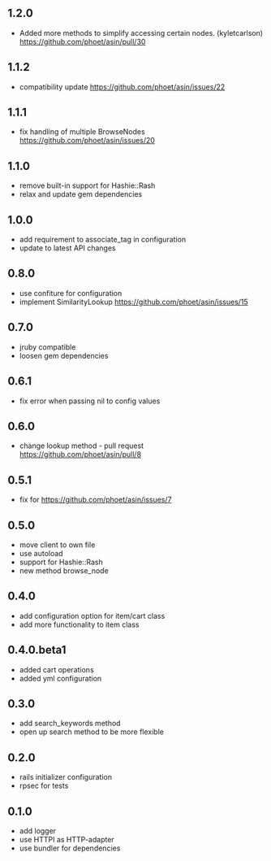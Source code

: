 ## 1.2.0

* Added more methods to simplify accessing certain nodes. (kyletcarlson) https://github.com/phoet/asin/pull/30

## 1.1.2

* compatibility update https://github.com/phoet/asin/issues/22

## 1.1.1

* fix handling of multiple BrowseNodes https://github.com/phoet/asin/issues/20

## 1.1.0

* remove built-in support for Hashie::Rash
* relax and update gem dependencies

## 1.0.0

* add requirement to associate_tag in configuration
* update to latest API changes

## 0.8.0

* use confiture for configuration
* implement SimilarityLookup https://github.com/phoet/asin/issues/15

## 0.7.0

* jruby compatible
* loosen gem dependencies

## 0.6.1

* fix error when passing nil to config values

## 0.6.0

* change lookup method - pull request https://github.com/phoet/asin/pull/8

## 0.5.1

* fix for https://github.com/phoet/asin/issues/7

## 0.5.0

* move client to own file
* use autoload
* support for Hashie::Rash
* new method browse_node

## 0.4.0

* add configuration option for item/cart class
* add more functionality to item class

## 0.4.0.beta1

* added cart operations
* added yml configuration

## 0.3.0

* add search_keywords method
* open up search method to be more flexible

## 0.2.0

* rails initializer configuration
* rpsec for tests

## 0.1.0

* add logger
* use HTTPI as HTTP-adapter
* use bundler for dependencies
